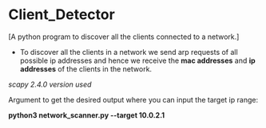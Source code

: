 # Client_Detector
[A python program to discover all the clients connected to a network.]



* To discover all the clients in a network we send arp requests of all possible ip addresses and hence we receive the **mac addresses** and **ip addresses** of the clients in the network. 

*scapy 2.4.0 version used*

Argument to get the desired output where you can input the target ip range:



 **python3 network_scanner.py --target 10.0.2.1**
